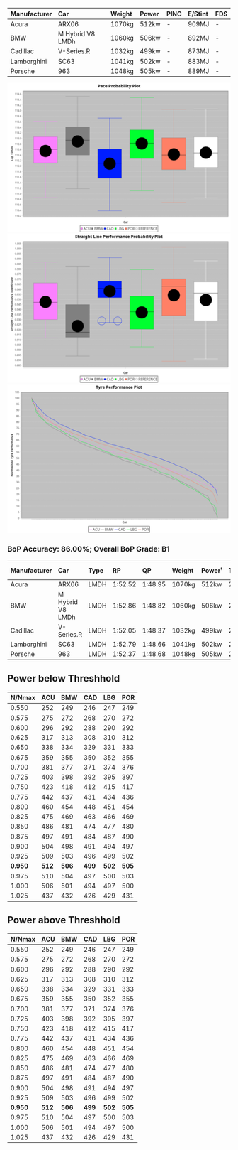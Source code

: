 |Manufacturer|Car|Weight|Power|PINC|E/Stint|FDS|
|:-|:-|:-|:-|:-|:-|:-|
|Acura|ARX06|1070kg|512kw|-|909MJ|-|
|BMW|M Hybrid V8 LMDh|1060kg|506kw|-|892MJ|-|
|Cadillac|V-Series.R|1032kg|499kw|-|873MJ|-|
|Lamborghini|SC63|1041kg|502kw|-|883MJ|-|
|Porsche|963|1048kg|505kw|-|889MJ|-|

![PACECHART](./IMG/CUSTOM.png)
![STRAIGHTLINEPERFORMANCECHART](./IMG/CUSTOM_sp.png)
![TYREPERFORMANCECHART](./IMG/CUSTOM_tw.png)

### BoP Accuracy: 86.00%; Overall BoP Grade: B1
|Manufacturer|Car|Type|RP|QP|Weight|Power¹|Threshhold|PINC|Power²|E/Stint|AVG Vmax|FDS|RDLC|L/Stint|BOP-Grade|ModelAccuracy|ModelPoints|Match%|
|:-|:-|:-|:-|:-|:-|:-|:-|:-|:-|:-|:-|:-|:-|:-|:-|:-|:-|:-|
|Acura|ARX06|LMDH|1:52.52|1:48.95|1070kg|512kw|210.0kph|-|512kw|909MJ|277.93kph|-|1.00|29|+B1|100.00%|995|86.07%|
|BMW|M Hybrid V8 LMDh|LMDH|1:52.86|1:48.82|1060kg|506kw|210.0kph|-|506kw|892MJ|274.34kph|-|1.01|29|+B1|98.60%|1690|86.11%|
|Cadillac|V-Series.R|LMDH|1:52.05|1:48.37|1032kg|499kw|210.0kph|-|499kw|873MJ|279.12kph|-|1.03|29|-B2|98.38%|1765|81.01%|
|Lamborghini|SC63|LMDH|1:52.79|1:48.66|1041kg|502kw|210.0kph|-|502kw|883MJ|276.67kph|-|1.05|29|+C1|96.77%|419|79.63%|
|Porsche|963|LMDH|1:52.37|1:48.68|1048kg|505kw|210.0kph|-|505kw|889MJ|279.14kph|-|1.02|29|~A1|96.81%|5438|97.18%|

## Power below Threshhold
|N/Nmax|ACU|BMW|CAD|LBG|POR|
|:-|:-|:-|:-|:-|:-|
|0.550|252|249|246|247|249|
|0.575|275|272|268|270|272|
|0.600|296|292|288|290|292|
|0.625|317|313|308|310|312|
|0.650|338|334|329|331|333|
|0.675|359|355|350|352|355|
|0.700|381|377|371|374|376|
|0.725|403|398|392|395|397|
|0.750|423|418|412|415|417|
|0.775|442|437|431|434|436|
|0.800|460|454|448|451|454|
|0.825|475|469|463|466|469|
|0.850|486|481|474|477|480|
|0.875|497|491|484|487|490|
|0.900|504|498|491|494|497|
|0.925|509|503|496|499|502|
|**0.950**|**512**|**506**|**499**|**502**|**505**|
|0.975|510|504|497|500|503|
|1.000|506|501|494|497|500|
|1.025|437|432|426|429|431|

## Power above Threshhold
|N/Nmax|ACU|BMW|CAD|LBG|POR|
|:-|:-|:-|:-|:-|:-|
|0.550|252|249|246|247|249|
|0.575|275|272|268|270|272|
|0.600|296|292|288|290|292|
|0.625|317|313|308|310|312|
|0.650|338|334|329|331|333|
|0.675|359|355|350|352|355|
|0.700|381|377|371|374|376|
|0.725|403|398|392|395|397|
|0.750|423|418|412|415|417|
|0.775|442|437|431|434|436|
|0.800|460|454|448|451|454|
|0.825|475|469|463|466|469|
|0.850|486|481|474|477|480|
|0.875|497|491|484|487|490|
|0.900|504|498|491|494|497|
|0.925|509|503|496|499|502|
|**0.950**|**512**|**506**|**499**|**502**|**505**|
|0.975|510|504|497|500|503|
|1.000|506|501|494|497|500|
|1.025|437|432|426|429|431|
